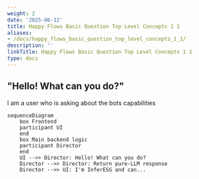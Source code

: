 ```yaml
---
weight: 2
date: '2025-06-12'
title: Happy Flows Basic Question Top Level Concepts 1 1
aliases:
- /docs/happy_flows_basic_question_top_level_concepts_1_1/
description: ''
linkTitle: Happy Flows Basic Question Top Level Concepts 1 1
type: docs
---
```


## "Hello! What can you do?"

I am a user who is asking about the bots capabilities

```mermaid
sequenceDiagram
    box Frontend
    participant UI
    end
    box Main backend logic
    participant Director
    end
    UI -->> Director: Hello! What can you do?
    Director -->> Director: Return pure-LLM response
    Director -->> UI: I'm InferESG and can...
```
